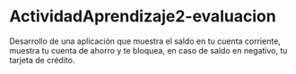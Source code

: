 # ActividadAprendizaje2-evaluacion
Desarrollo de una aplicación que muestra el saldo en tu cuenta corriente, muestra tu cuenta de ahorro y te bloquea, en caso de saldo en negativo, tu tarjeta de crédito. 
